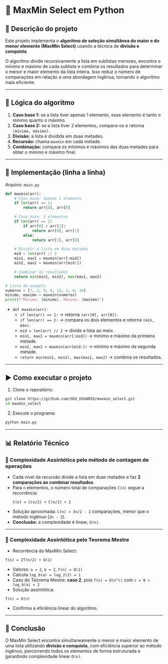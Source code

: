 # 🚀 MaxMin Select em Python

## 📖 Descrição do projeto
Este projeto implementa o **algoritmo de seleção simultânea do maior e do menor elemento (MaxMin Select)** usando a técnica de **divisão e conquista**.

O algoritmo divide recursivamente a lista em sublistas menores, encontra o mínimo e máximo de cada sublista e combina os resultados para determinar o menor e maior elemento da lista inteira. Isso reduz o número de comparações em relação a uma abordagem ingênua, tornando o algoritmo mais eficiente.

---

## 🔎 Lógica do algoritmo
1. **Caso base 1:** se a lista tiver apenas 1 elemento, esse elemento é tanto o mínimo quanto o máximo.
2. **Caso base 2:** se a lista tiver 2 elementos, compara-os e retorna `(mínimo, máximo)`.
3. **Divisão:** a lista é dividida em duas metades.
4. **Recursão:** chama `maxmin` em cada metade.
5. **Combinação:** compara os mínimos e máximos das duas metades para obter o mínimo e máximo final.

---

## 🧩 Implementação (linha a linha)
Arquivo: `main.py`

```python
def maxmin(arr):
    # Caso base: apenas 1 elemento
    if len(arr) == 1:
        return arr[0], arr[0]

    # Caso base: 2 elementos
    if len(arr) == 2:
        if arr[0] < arr[1]:
            return arr[0], arr[1]
        else:
            return arr[1], arr[0]

    # Dividir a lista em duas metades
    mid = len(arr) // 2
    min1, max1 = maxmin(arr[:mid])
    min2, max2 = maxmin(arr[mid:])

    # Combinar os resultados
    return min(min1, min2), max(max1, max2)

# Lista de exemplo
numeros = [7, 2, 9, 4, 12, 1, 8, 10]
minimo, maximo = maxmin(numeros)
print(f"Mínimo: {minimo}, Máximo: {maximo}")
```

- `def maxmin(arr)`:
  - `if len(arr) == 1:` → retorna `(arr[0], arr[0])`.
  - `if len(arr) == 2:` → compara os dois elementos e retorna `(mín, máx)`.
  - `mid = len(arr) // 2` → divide a lista ao meio.
  - `min1, max1 = maxmin(arr[:mid])` → mínimo e máximo da primeira metade.
  - `min2, max2 = maxmin(arr[mid:])` → mínimo e máximo da segunda metade.
  - `return min(min1, min2), max(max1, max2)` → combina os resultados.

---

## ▶️ Como executar o projeto
1. Clone o repositório:
```sh
git clone https://github.com/SEU_USUARIO/maxmin_select.git
cd maxmin_select
```

2. Execute o programa:
```sh
python main.py
```

---

## 📊 Relatório Técnico

### 🔹 Complexidade Assintótica pelo método de contagem de operações
- Cada nível da recursão divide a lista em duas metades e faz **2 comparações ao combinar resultados**.
- Para `n` elementos, o número total de comparações `C(n)` segue a recorrência:
    ```
    C(n) = C(n/2) + C(n/2) + 2
    ```
- Solução aproximada: `C(n) ≈ 3n/2 - 2` comparações, menor que o método ingênuo (`2n - 2`).
- **Conclusão:** a complexidade é linear, `O(n)`.

---

### 🔹 Complexidade Assintótica pelo Teorema Mestre
- Recorrência do MaxMin Select:
```
T(n) = 2T(n/2) + O(1)
```
- Valores: `a = 2`, `b = 2`, `f(n) = O(1)`
- Calcula `log_b(a) = log_2(2) = 1`
- Caso do Teorema Mestre: **caso 2**, pois `f(n) = O(n^c)` com `c = 0 < log_b(a) = 1`
- Solução assintótica:
```
T(n) = O(n)
```
- Confirma a eficiência linear do algoritmo.

---

## 🎯 Conclusão
O MaxMin Select encontra simultaneamente o menor e maior elemento de uma lista utilizando **divisão e conquista**, com eficiência superior ao método ingênuo, percorrendo todos os elementos de forma estruturada e garantindo complexidade linear `O(n)`.
